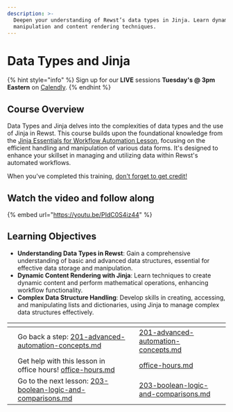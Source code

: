 ```yaml
---
description: >-
  Deepen your understanding of Rewst’s data types in Jinja. Learn dynamic data
  manipulation and content rendering techniques.
---
```


# Data Types and Jinja

{% hint style="info" %}
Sign up for our **LIVE** sessions **Tuesday's @ 3pm** **Eastern** on [Calendly](https://calendly.com/cluck-u/rewst-202).
{% endhint %}

## **Course Overview**

Data Types and Jinja delves into the complexities of data types and the use of Jinja in Rewst. This course builds upon the foundational knowledge from the [Jinja Essentials for Workflow Automation Lesson](../rewst-foundations-10x/lesson-3-jinja-essentials-for-workflow-automation/), focusing on the efficient handling and manipulation of various data forms. It's designed to enhance your skillset in managing and utilizing data within Rewst's automated workflows.

When you've completed this training, [don't forget to get credit!](https://app.rewst.io/form/0191482f-da4a-7c04-b6e6-699905e4a613)

## Watch the video and follow along

{% embed url="https://youtu.be/PIdC0S4iz44" %}

## **Learning Objectives**

* **Understanding Data Types in Rewst**: Gain a comprehensive understanding of basic and advanced data structures, essential for effective data storage and manipulation.
* **Dynamic Content Rendering with Jinja**: Learn techniques to create dynamic content and perform mathematical operations, enhancing workflow functionality.
* **Complex Data Structure Handling**: Develop skills in creating, accessing, and manipulating lists and dictionaries, using Jinja to manage complex data structures effectively.



<table data-view="cards"><thead><tr><th></th><th></th><th></th><th data-hidden data-card-target data-type="content-ref"></th></tr></thead><tbody><tr><td></td><td>Go back a step: <a data-mention href="201-advanced-automation-concepts.md">201-advanced-automation-concepts.md</a></td><td></td><td><a href="201-advanced-automation-concepts.md">201-advanced-automation-concepts.md</a></td></tr><tr><td></td><td>Get help with this lesson in office hours! <a data-mention href="../office-hours.md">office-hours.md</a></td><td></td><td><a href="../office-hours.md">office-hours.md</a></td></tr><tr><td></td><td>Go to the next lesson: <a data-mention href="203-boolean-logic-and-comparisons.md">203-boolean-logic-and-comparisons.md</a></td><td></td><td><a href="203-boolean-logic-and-comparisons.md">203-boolean-logic-and-comparisons.md</a></td></tr></tbody></table>
